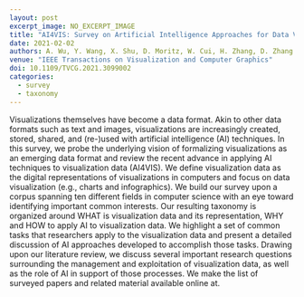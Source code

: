 ```yaml
---
layout: post
excerpt_image: NO_EXCERPT_IMAGE
title: "AI4VIS: Survey on Artificial Intelligence Approaches for Data Visualization"
date: 2021-02-02
authors: A. Wu, Y. Wang, X. Shu, D. Moritz, W. Cui, H. Zhang, D. Zhang & H. Qu
venue: "IEEE Transactions on Visualization and Computer Graphics"
doi: 10.1109/TVCG.2021.3099002
categories:
  - survey
  - taxonomy
---
```

Visualizations themselves have become a data format. Akin to other data formats such as text and images, visualizations are increasingly created, stored, shared, and (re-)used with artificial intelligence (AI) techniques. In this survey, we probe the underlying vision of formalizing visualizations as an emerging data format and review the recent advance in applying AI techniques to visualization data (AI4VIS). We define visualization data as the digital representations of visualizations in computers and focus on data visualization (e.g., charts and infographics). We build our survey upon a corpus spanning ten different fields in computer science with an eye toward identifying important common interests. Our resulting taxonomy is organized around WHAT is visualization data and its representation, WHY and HOW to apply AI to visualization data. We highlight a set of common tasks that researchers apply to the visualization data and present a detailed discussion of AI approaches developed to accomplish those tasks. Drawing upon our literature review, we discuss several important research questions surrounding the management and exploitation of visualization data, as well as the role of AI in support of those processes. We make the list of surveyed papers and related material available online at.
